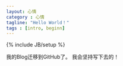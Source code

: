```yaml
---
layout: 心情
category : 心情
tagline: "Hello World！"
tags : [intro, beginn]
---
```

{% include JB/setup %}

我的Blog迁移到GitHub了。
我会坚持写下去的！